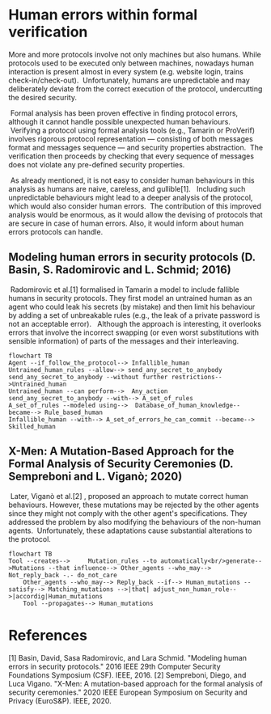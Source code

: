 
# Human errors within formal verification
More and more protocols involve not only machines but also humans. While protocols used to be executed only between machines, nowadays human interaction is present almost in every system (e.g. website login, trains check-in/check-out).
 Unfortunately, humans are unpredictable and may deliberately deviate from the correct execution of the protocol, undercutting the desired security.

 Formal analysis has been proven effective in finding protocol errors, although it cannot handle possible unexpected human behaviours. 
 Verifying a protocol using formal analysis tools (e.g., Tamarin or ProVerif) involves rigorous protocol representation — consisting of both messages format and messages sequence — and security properties abstraction. 
The verification then proceeds by checking that every sequence of messages does not violate any pre-defined security properties. 

 As already mentioned, it is not easy to consider human behaviours in this analysis as humans are naive, careless, and gullible[1]. 
 Including such unpredictable behaviours might lead to a deeper analysis of the protocol, which would also consider human errors.
 The contribution of this improved analysis would be enormous, as it would allow the devising of protocols that are secure in case of human errors. Also, it would inform about human errors protocols can handle.

## Modeling human errors in security protocols (D. Basin, S. Radomirovic and L. Schmid; 2016)
 Radomirovic et al.[1] formalised in Tamarin a model to include fallible humans in security protocols. They first model an untrained human as an agent who could leak his secrets (by mistake) and then limit his behaviour by adding a set of unbreakable rules (e.g., the leak of a private password is not an acceptable error). 
 Although the approach is interesting, it overlooks errors that involve the incorrect swapping (or even worst substitutions with sensible information) of parts of the messages and their interleaving.
```mermaid
flowchart TB
Agent --if_follow_the_protocol--> Infallible_human
Untrained_human_rules --allow--> send_any_secret_to_anybody
send_any_secret_to_anybody --without further restrictions-->Untrained_human
Untrained_human --can perform-->  Any_action
send_any_secret_to_anybody --with--> A_set_of_rules 
A_set_of_rules --modeled using-->  Database_of_human_knowledge--became--> Rule_based_human
Infallible_human --with--> A_set_of_errors_he_can_commit --became--> Skilled_human
```
## X-Men: A Mutation-Based Approach for the Formal Analysis of Security Ceremonies (D. Sempreboni and L. Viganò; 2020)
 Later, Viganò et al.[2] , proposed an approach to mutate correct human behaviours. However, these mutations may be rejected by the other agents since they might not comply with the other agent's specifications.
They addressed the problem by also modifying the behaviours of the non-human agents.
 Unfortunately, these adaptations cause substantial alterations to the protocol.
```mermaid
flowchart TB
Tool --creates-->     Mutation_rules --to automatically<br/>generate-->Mutations --that influence--> Other_agents --who_may--> Not_reply_back -.- do_not_care
    Other_agents --who_may--> Reply_back --if--> Human_mutations --satisfy--> Matching_mutations -->|that| adjust_non_human_role-->|accordig|Human_mutations
    Tool --propagates--> Human_mutations 
```

# References

[1] Basin, David, Sasa Radomirovic, and Lara Schmid. "Modeling human errors in security protocols." 2016 IEEE 29th Computer Security Foundations Symposium (CSF). IEEE, 2016.
[2] Sempreboni, Diego, and Luca Vigano. "X-Men: A mutation-based approach for the formal analysis of security ceremonies." 2020 IEEE European Symposium on Security and Privacy (EuroS&P). IEEE, 2020.